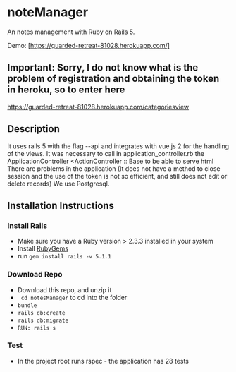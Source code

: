# noteManager

An notes management with Ruby on Rails 5.

Demo: [https://guarded-retreat-81028.herokuapp.com/]

## Important: Sorry, I do not know what is the problem of registration and obtaining the token in heroku, so to enter here
https://guarded-retreat-81028.herokuapp.com/categoriesview

## Description
It uses rails 5 with the flag --api and integrates with vue.js 2 for the handling of the views.
It was necessary to call in application_controller.rb the ApplicationController <ActionController :: Base to be able to serve html
There are problems in the application (It does not have a method to close session and the use of the token is not so efficient, and still does not edit or delete records) We use Postgresql.

## Installation Instructions

### Install Rails

* Make sure you have a Ruby version > 2.3.3 installed in your system
* Install [RubyGems](https://rubygems.org/pages/download)
* run ```gem install rails -v 5.1.1```

### Download Repo

* Download this repo, and unzip it
* ``` cd notesManager``` to cd into the folder
* ``` bundle ```
* ``` rails db:create ```
* ``` rails db:migrate ```
* ``` RUN: rails s ```

### Test
* In the project root runs rspec - the application has 28 tests
